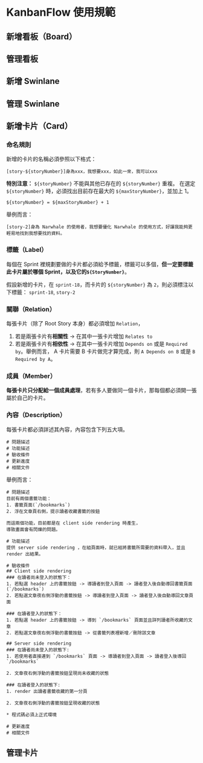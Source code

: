 # KanbanFlow 使用規範

## 新增看板（Board）

## 管理看板

## 新增 Swinlane

## 管理 Swinlane

## 新增卡片（Card）
### 命名規則
新增的卡片的名稱必須參照以下格式：

`[story-${storyNumber}]身為xxx，我想要xxx，如此一來，我可以xxx`

**特別注意：** `${storyNumber}` 不能與其他已存在的 `${storyNumber}` 重複。
在選定 `${storyNumber}` 時，必須找出目前存在最大的 `${maxStoryNumber}`，並加上 1。
```
${storyNumber} = ${maxStoryNumber} + 1
```

舉例而言：

`[story-2]身為 Narwhale 的使用者，我想要優化 Narwhale 的使用方式，好讓我能夠更輕易地找到我想要找的資料。`

### 標籤（Label）
每個在 Sprint 裡規劃要做的卡片都必須給予標籤，標籤可以多個，**但一定要標籤此卡片屬於哪個 Sprint，以及它的`${StoryNumber}`**。

假設新增的卡片，在 `sprint-18`，而卡片的 `${storyNumber}` 為 `2`，則必須標注以下標籤：
`sprint-18`, `story-2`

### 關聯（Relation）
每張卡片（除了 Root Story 本身）都必須增加 `Relation`，
1. 若是兩張卡片有**相關性** -> 在其中一張卡片增加 `Relates to`
2. 若是兩張卡片有**相依性** -> 在其中一張卡片增加 `Depends on` 或是 `Required by`。舉例而言， A 卡片需要 B 卡片做完才算完成，則 `A Depends on B` 
或是 `B Required by A`。

### 成員（Member）
**每張卡片只分配給一個成員處理**，若有多人要做同一個卡片，那每個都必須開一張屬於自己的卡片。

### 內容（Description）
每張卡片都必須詳述其內容，內容包含下列五大項。
```
# 問題描述
# 功能描述
# 驗收條件
# 更新進度
# 相關文件
```

舉例而言：
```
# 問題描述
目前有兩個書籤功能：
1. 書籤頁面(`/bookmarks`)
2. 浮在文章頁右側，提示讀者收藏書籤的按鈕

而這兩個功能，目前都是在 client side rendering 時產生，
導致畫面會有閃爍的問題。

# 功能描述
提供 server side rendering ，在組頁面時，就已經將書籤所需要的資料帶入，並且 render 出結果。

# 驗收條件
## Client side rendering
### 在讀者尚未登入的狀態下：
1. 若點選 header 上的書籤按鈕 -> 導讀者到登入頁面 -> 讀者登入後自動導回書籤頁面(`/bookmarks`)
2. 若點選文章夜右側浮動的書籤按鈕 -> 導讀者到登入頁面 -> 讀者登入後自動導回文章頁面

### 在讀者登入的狀態下：
1. 若點選 header 上的書籤按鈕 -> 導到 `/bookmarks` 頁面並且詳列讀者所收藏的文章
2. 若點選文章夜右側浮動的書籤按鈕 -> 從書籤列表裡新增／刪除該文章

## Server side rendering
### 在讀者尚未登入的狀態下:
1. 若使用者直接連到 `/bookmarks` 頁面 -> 導讀者到登入頁面 -> 讀者登入後導回 `/bookmarks`

2. 文章夜右側浮動的書籤按鈕呈現尚未收藏的狀態

### 在讀者登入的狀態下:
1. render 出讀者書籤收藏的第一分頁

2. 文章夜右側浮動的書籤按鈕呈現收藏的狀態

* 程式碼必須上正式環境

# 更新進度
# 相關文件

```
## 管理卡片
